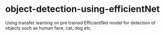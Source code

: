 # object-detection-using-efficientNet
Using transfer learning on pre trained EfficientNet model for detection of objects such as human face, cat, dog etc.
